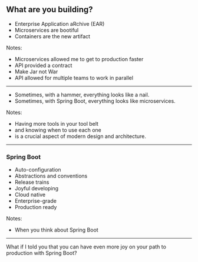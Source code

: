 ## What are you building?

- Enterprise Application aRchive (EAR)
- Microservices are bootiful
- Containers are the new artifact

Notes:
- Microservices allowed me to get to production faster
- API provided a contract
- Make Jar not War
- API allowed for multiple teams to work in parallel

---

- Sometimes, with a hammer, everything looks like a nail.
- Sometimes, with Spring Boot, everything looks like microservices.

Notes:
- Having more tools in your tool belt
- and knowing when to use each one
- is a crucial aspect of modern design and architecture.

---

### Spring Boot

- Auto-configuration
- Abstractions and conventions
- Release trains
- Joyful developing
- Cloud native
- Enterprise-grade
- Production ready

Notes:
- When you think about Spring Boot

---

What if I told you
that you can have even more joy
on your path to production
with Spring Boot?
